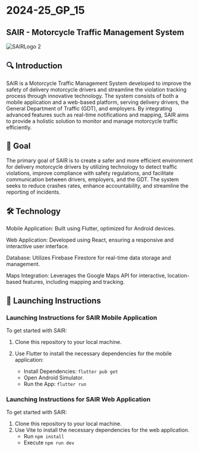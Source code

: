 # 2024-25_GP_15
## SAIR - Motorcycle Traffic Management System



![SAIRLogo 2]((https://github.com/user-attachments/assets/4f61321d-b06c-490d-a4e6-30468f63fa6c))



## :mag: Introduction
SAIR is a Motorcycle Traffic Management System developed to improve the safety of delivery motorcycle drivers and streamline the violation tracking process through innovative technology. The system consists of both a mobile application and a web-based platform, serving delivery drivers, the General Department of Traffic (GDT), and employers. By integrating advanced features such as real-time notifications and mapping, SAIR aims to provide a holistic solution to monitor and manage motorcycle traffic efficiently.

## :dart: Goal
The primary goal of SAIR is to create a safer and more efficient environment for delivery motorcycle drivers by utilizing technology to detect traffic violations, improve compliance with safety regulations, and facilitate communication between drivers, employers, and the GDT. The system seeks to reduce crashes rates, enhance accountability, and streamline the reporting of incidents.

## :hammer_and_wrench: Technology
Mobile Application: Built using Flutter, optimized for Android devices.

Web Application: Developed using React, ensuring a responsive and interactive user interface.

Database: Utilizes Firebase Firestore for real-time data storage and management.

Maps Integration: Leverages the Google Maps API for interactive, location-based features, including mapping and tracking.

## :memo: Launching Instructions
### Launching Instructions for SAIR Mobile Application 

To get started with SAIR:

1. Clone this repository to your local machine.
2. Use Flutter to install the necessary dependencies for the mobile application:
   
   - Install Dependencies: `flutter pub get`
   - Open Android Simulator.
   - Run the App: `flutter run`
   
### Launching Instructions for SAIR Web Application 
To get started with SAIR:
1. Clone this repository to your local machine.
2. Use Vite to install the necessary dependencies for the web application.
   - Run `npm install`
   - Execute `npm run dev`

